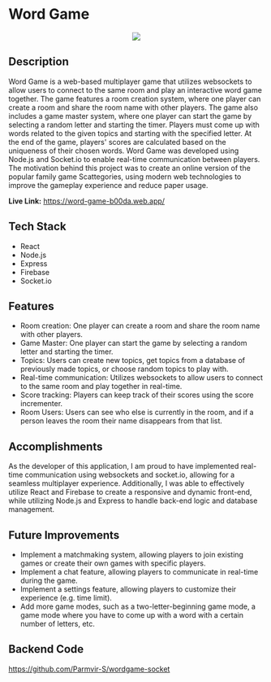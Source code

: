 # Word Game
<p align="center">
  <img  src="https://parm-portfolio.vercel.app/static/media/WG.8bb484f1b6bd5b2f349c808ef53d3005.svg" />
</p>

## Description

Word Game is a web-based multiplayer game that utilizes websockets to allow users to connect to the same room and play an interactive word game together. The game features a room creation system, where one player can create a room and share the room name with other players. The game also includes a game master system, where one player can start the game by selecting a random letter and starting the timer. Players must come up with words related to the given topics and starting with the specified letter. At the end of the game, players' scores are calculated based on the uniqueness of their chosen words. Word Game was developed using Node.js and Socket.io to enable real-time communication between players. The motivation behind this project was to create an online version of the popular family game Scattegories, using modern web technologies to improve the gameplay experience and reduce paper usage.

<strong>Live Link:</strong> https://word-game-b00da.web.app/

## Tech Stack

-   React
-   Node.js
-   Express
-   Firebase
-   Socket.io

## Features

-   Room creation: One player can create a room and share the room name with other players.
-   Game Master: One player can start the game by selecting a random letter and starting the timer.
-   Topics: Users can create new topics, get topics from a database of previously made topics, or choose random topics to play with.
-   Real-time communication: Utilizes websockets to allow users to connect to the same room and play together in real-time.
-   Score tracking: Players can keep track of their scores using the score incrementer.
-   Room Users: Users can see who else is currently in the room, and if a person leaves the room their name disappears from that list.

## Accomplishments

As the developer of this application, I am proud to have implemented real-time communication using websockets and socket.io, allowing for a seamless multiplayer experience. Additionally, I was able to effectively utilize React and Firebase to create a responsive and dynamic front-end, while utilizing Node.js and Express to handle back-end logic and database management.

## Future Improvements

-   Implement a matchmaking system, allowing players to join existing games or create their own games with specific players.
-   Implement a chat feature, allowing players to communicate in real-time during the game.
-   Implement a settings feature, allowing players to customize their experience (e.g. time limit).
-   Add more game modes, such as a two-letter-beginning game mode, a game mode where you have to come up with a word with a certain number of letters, etc.

## Backend Code
https://github.com/Parmvir-S/wordgame-socket